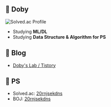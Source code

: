 ## :baby_chick: Doby
![Solved.ac Profile](http://mazassumnida.wtf/api/v2/generate_badge?boj=20rnjsekdns)
* Studying <b>ML/DL</b>
* Studying <b>Data Structure & Algorithm for PS</b>
## :baby_chick: Blog
* [Doby's Lab / Tistory](https://draw-code-boy.tistory.com/)
## :baby_chick: PS
* Solved.ac: [20rnjsekdns](https://solved.ac/profile/20rnjsekdns)
* BOJ: [20rnjsekdns](https://www.acmicpc.net/user/20rnjsekdns)
